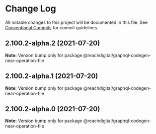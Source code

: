 # Change Log

All notable changes to this project will be documented in this file.
See [Conventional Commits](https://conventionalcommits.org) for commit guidelines.

## 2.100.2-alpha.2 (2021-07-20)

**Note:** Version bump only for package @reachdigital/graphql-codegen-near-operation-file





## 2.100.2-alpha.1 (2021-07-20)

**Note:** Version bump only for package @reachdigital/graphql-codegen-near-operation-file





## 2.100.2-alpha.0 (2021-07-20)

**Note:** Version bump only for package @reachdigital/graphql-codegen-near-operation-file
